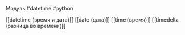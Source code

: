 Модуль #datetime #python 

[[datetime (время и дата)]]
[[date (дата)]]
[[time (время)]]
[[timedelta (разница во времени)]]
